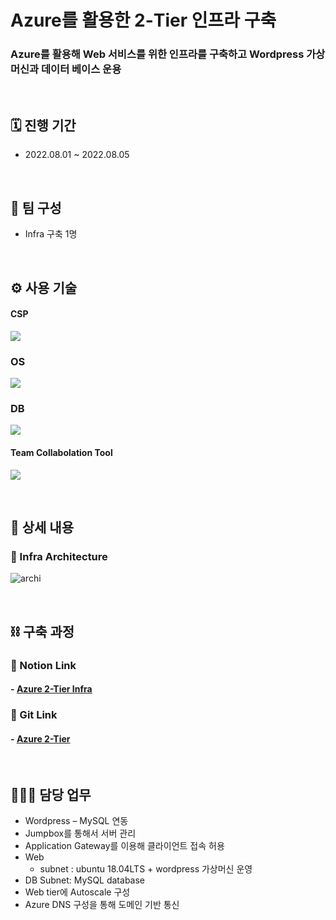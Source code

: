 # Azure를 활용한 2-Tier 인프라 구축
### Azure를 활용해 Web 서비스를 위한 인프라를 구축하고 Wordpress 가상머신과 데이터 베이스 운용

</br>

## 🗓️ 진행 기간
- 2022.08.01 ~ 2022.08.05

</br>

## 👥 팀 구성
- Infra 구축 1명

</br>

## ⚙️ 사용 기술
#### CSP
<img src="https://img.shields.io/badge/Microsoft Azure-0078D4?style=for-the-badge&logo=Microsoft Azure&logoColor=white"> <!--azure-->

### OS
<img src="https://img.shields.io/badge/Ubuntu 18.04LTS-E95420?style=for-the-badge&logo=Ubuntu&logoColor=white"> <!--Ubuntu-->

### DB
<img src="https://img.shields.io/badge/mysql-4479A1?style=for-the-badge&logo=mysql&logoColor=white">  <!--mysql-->

#### Team Collabolation Tool
<img src="https://img.shields.io/badge/Notion-000000?style=for-the-badge&logo=Notion&logoColor=white"> <!--Notion-->

</br>

## 📝 상세 내용 
### 📌 Infra Architecture
![archi](https://user-images.githubusercontent.com/117608997/215339332-e862383c-69a5-4234-8555-8ab551142137.jpg)

</br>

## ⛓️ 구축 과정
### 🔗 Notion Link
#### - [Azure 2-Tier Infra](https://glen-party-257.notion.site/Azure-2-Tier-Infra-ba12623f0fde4f709fb7636f8b2f28f6)

### 🔗 Git Link
#### - [Azure 2-Tier](https://github.com/signaturejinn/Azure_2-Tier_Infra/tree/main/Azure_2-Tier)


</br>

## 🙋🏻‍♂️ 담당 업무
- Wordpress – MySQL 연동
- Jumpbox를 통해서 서버 관리
- Application Gateway를 이용해 클라이언트 접속 허용
- Web
    - subnet : ubuntu 18.04LTS + wordpress 가상머신 운영
- DB Subnet: MySQL database
- Web tier에 Autoscale 구성
- Azure DNS 구성을 통해 도메인 기반 통신
